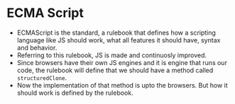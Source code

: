 # ECMA Script

- ECMAScript is the standard, a rulebook that defines how a scripting language like JS should work, what all features it should have, syntax and behavior.
- Referring to this rulebook, JS is made and continuosly improved.
- Since browsers have their own JS engines and it is engine that runs our code, the rulebook will define that we should have a method called `structuredClone`.
- Now the implementation of that method is upto the browsers. But how it should work is defined by the rulebook.
